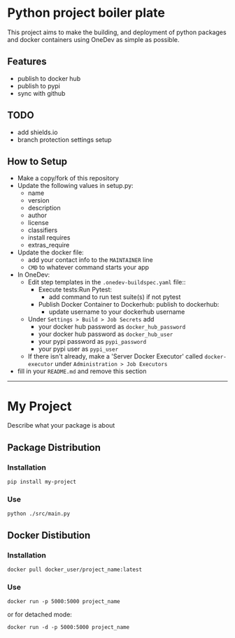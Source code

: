 # Python project boiler plate

This project aims to make the building, and deployment of python packages and docker containers using OneDev as simple as possible.

## Features

- publish to docker hub
- publish to pypi
- sync with github

## TODO

 - add shields.io
 - branch protection settings setup

## How to Setup

- Make a copy/fork of this repository
- Update the following values in setup.py:
    - name
    - version
    - description
    - author
    - license
    - classifiers
    - install requires
    - extras_require
- Update the docker file:
    - add your contact info to the `MAINTAINER` line
    - `CMD` to whatever command starts your app
- In OneDev:
    - Edit step templates in the `.onedev-buildspec.yaml` file::
        - Execute tests:Run Pytest:
            - add command to run test suite(s) if not pytest
        - Publish Docker Container to Dockerhub: publish to dockerhub:
            - update username to your dockerhub username
    - Under `Settings > Build > Job Secrets` add
      - your docker hub password as `docker_hub_password`
      - your docker hub password as `docker_hub_user`
      - your pypi password as `pypi_password`
      - your pypi user as `pypi_user`
    - If there isn't already, make a 'Server Docker Executor' called `docker-executor` under `Administration > Job Executors`
- fill in your `README.md` and remove this section

----

# My Project

Describe what your package is about

## Package Distribution

### Installation

`pip install my-project`

### Use

`python ./src/main.py`

## Docker Distibution

### Installation

`docker pull docker_user/project_name:latest`

### Use

`docker run -p 5000:5000 project_name`

or for detached mode:

`docker run -d -p 5000:5000 project_name`

